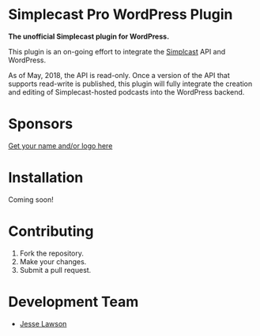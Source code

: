 # Simplecast Pro WordPress Plugin

**The unofficial Simplecast plugin for WordPress.**

This plugin is an on-going effort to integrate the [Simplcast](https://www.simplecast.com) API and WordPress. 

As of May, 2018, the API is read-only. Once a version of the API that supports read-write is published, this plugin will fully integrate the creation and editing of Simplecast-hosted podcasts into the WordPress backend. 

# Sponsors

[Get your name and/or logo here](https://www.patreon.com/posts/18600996)

# Installation

Coming soon!

# Contributing

1. Fork the repository. 
2. Make your changes.
3. Submit a pull request.

# Development Team

* [Jesse Lawson](https://lawsonry.com)